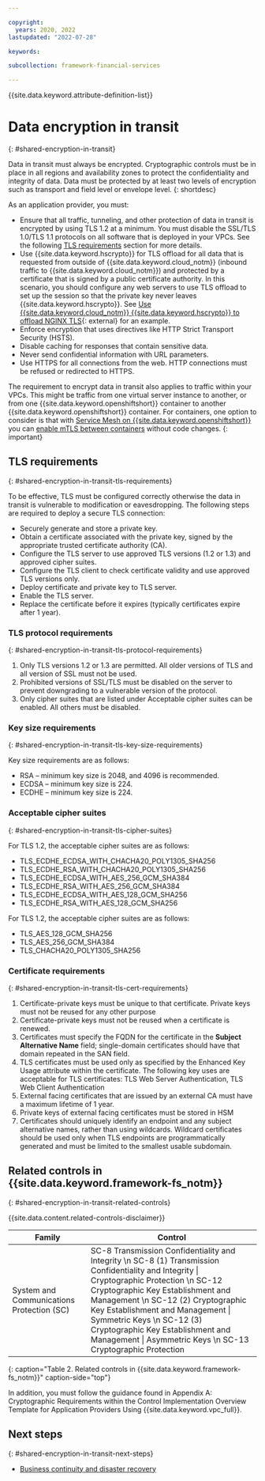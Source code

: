 ```yaml
---

copyright:
  years: 2020, 2022
lastupdated: "2022-07-28"

keywords: 

subcollection: framework-financial-services

---
```


{{site.data.keyword.attribute-definition-list}}

# Data encryption in transit
{: #shared-encryption-in-transit}

Data in transit must always be encrypted. Cryptographic controls must be in place in all regions and availability zones to protect the confidentiality and integrity of data. Data must be protected by at least two levels of encryption such as transport and field level or envelope level.
{: shortdesc}

As an application provider, you must:

* Ensure that all traffic, tunneling, and other protection of data in transit is encrypted by using TLS 1.2 at a minimum. You must disable the SSL/TLS 1.0/TLS 1.1 protocols on all software that is deployed in your VPCs. See the following [TLS requirements](#vpc-architecture-encryption-in-transit-tls-requirements) section for more details.
* Use {{site.data.keyword.hscrypto}} for TLS offload for all data that is requested from outside of {{site.data.keyword.cloud_notm}} (inbound traffic to {{site.data.keyword.cloud_notm}}) and protected by a certificate that is signed by a public certificate authority. In this scenario, you should configure any web servers to use TLS offload to set up the session so that the private key never leaves {{site.data.keyword.hscrypto}}. See [Use {{site.data.keyword.cloud_notm}} {{site.data.keyword.hscrypto}} to offload NGINX TLS](https://developer.ibm.com/components/ibmz/tutorials/use-hyper-protect-crypto-services-to-offload-nginx-tls/){: external} for an example.
* Enforce encryption that uses directives like HTTP Strict Transport Security (HSTS).
* Disable caching for responses that contain sensitive data.
* Never send confidential information with URL parameters.
* Use HTTPS for all connections from the web. HTTP connections must be refused or redirected to HTTPS.

The requirement to encrypt data in transit also applies to traffic within your VPCs. This might be traffic from one virtual server instance to another, or from one {{site.data.keyword.openshiftshort}} container to another {{site.data.keyword.openshiftshort}} container. For containers, one option to consider is that with [Service Mesh on {{site.data.keyword.openshiftshort}}](/docs/solution-tutorials?topic=solution-tutorials-openshift-service-mesh) you can [enable mTLS between containers](/docs/solution-tutorials?topic=solution-tutorials-openshift-service-mesh#openshift-service-mesh-secure_services) without code changes.
{: important}

## TLS requirements
{: #shared-encryption-in-transit-tls-requirements}

To be effective, TLS must be configured correctly otherwise the data in transit is vulnerable to modification or eavesdropping. The following steps are required to deploy a secure TLS connection:

* Securely generate and store a private key.
* Obtain a certificate associated with the private key, signed by the appropriate trusted certificate authority (CA).
* Configure the TLS server to use approved TLS versions (1.2 or 1.3) and approved cipher suites.
* Configure the TLS client to check certificate validity and use approved TLS versions only.
* Deploy certificate and private key to TLS server.
* Enable the TLS server.
* Replace the certificate before it expires (typically certificates expire after 1 year).

### TLS protocol requirements
{: #shared-encryption-in-transit-tls-protocol-requirements}

1. Only TLS versions 1.2 or 1.3 are permitted. All older versions of TLS and all version of SSL must not be used.
2. Prohibited versions of SSL/TLS must be disabled on the server to prevent downgrading to a vulnerable version of the protocol.
3. Only cipher suites that are listed under Acceptable cipher suites can be enabled. All others must be disabled.

### Key size requirements
{: #shared-encryption-in-transit-tls-key-size-requirements}

Key size requirements are as follows:

* RSA – minimum key size is 2048, and 4096 is recommended.
* ECDSA – minimum key size is 224.
* ECDHE – minimum key size is 224.

### Acceptable cipher suites
{: #shared-encryption-in-transit-tls-cipher-suites}

For TLS 1.2, the acceptable cipher suites are as follows:

* TLS_ECDHE_ECDSA_WITH_CHACHA20_POLY1305_SHA256
* TLS_ECDHE_RSA_WITH_CHACHA20_POLY1305_SHA256
* TLS_ECDHE_ECDSA_WITH_AES_256_GCM_SHA384
* TLS_ECDHE_RSA_WITH_AES_256_GCM_SHA384
* TLS_ECDHE_ECDSA_WITH_AES_128_GCM_SHA256
* TLS_ECDHE_RSA_WITH_AES_128_GCM_SHA256

For TLS 1.2, the acceptable cipher suites are as follows:

* TLS_AES_128_GCM_SHA256
* TLS_AES_256_GCM_SHA384
* TLS_CHACHA20_POLY1305_SHA256

### Certificate requirements
{: #shared-encryption-in-transit-tls-cert-requirements}

1. Certificate-private keys must be unique to that certificate. Private keys must not be reused for any other purpose
2. Certificate-private keys must not be reused when a certificate is renewed.
3. Certificates must specify the FQDN for the certificate in the **Subject Alternative Name** field; single-domain certificates should have that domain repeated in the SAN field.
4. TLS certificates must be used only as specified by the Enhanced Key Usage attribute within the certificate. The following key uses are acceptable for TLS certificates: TLS Web Server Authentication, TLS Web Client Authentication
5. External facing certificates that are issued by an external CA must have a maximum lifetime of 1 year.
6. Private keys of external facing certificates must be stored in HSM
7. Certificates should uniquely identify an endpoint and any subject alternative names, rather than using wildcards. Wildcard certificates should be used only when TLS endpoints are programmatically generated and must be limited to the smallest usable subdomain.

## Related controls in {{site.data.keyword.framework-fs_notm}}
{: #shared-encryption-in-transit-related-controls}

{{site.data.content.related-controls-disclaimer}}

| Family              | Control                                           |
|---------------------|---------------------------------------------------|
| System and Communications Protection (SC) | SC-8 Transmission Confidentiality and Integrity \n SC-8 (1) Transmission Confidentiality and Integrity &#124; Cryptographic Protection \n SC-12 Cryptographic Key Establishment and Management \n SC-12 (2) Cryptographic Key Establishment and Management &#124; Symmetric Keys \n SC-12 (3) Cryptographic Key Establishment and Management &#124; Asymmetric Keys \n SC-13 Cryptographic Protection  |
{: caption="Table 2. Related controls in {{site.data.keyword.framework-fs_notm}}" caption-side="top"}

In addition, you must follow the guidance found in Appendix A: Cryptographic Requirements within the Control Implementation Overview Template for Application Providers Using {{site.data.keyword.vpc_full}}.

## Next steps
{: #shared-encryption-in-transit-next-steps}

* [Business continuity and disaster recovery](/docs/framework-financial-services?topic=framework-financial-services-shared-bcdr)
